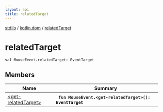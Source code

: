 ```yaml
---
layout: api
title: relatedTarget
---
```

[stdlib](../../index.md) / [kotlin.dom](../index.md) / [relatedTarget](index.md)

# relatedTarget

```
val MouseEvent.relatedTarget: EventTarget
```

## Members

| Name | Summary |
|------|---------|
|[&lt;get-relatedTarget&gt;](_get-relatedTarget_.md)|&nbsp;&nbsp;**`fun MouseEvent.<get-relatedTarget>(): EventTarget`**<br>|

